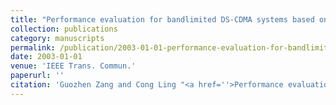 ```yaml
---
title: "Performance evaluation for bandlimited DS-CDMA systems based on simplified improved Gaussian approximation"
collection: publications
category: manuscripts
permalink: /publication/2003-01-01-performance-evaluation-for-bandlimited-ds-cdma-systems-based-on-simplified-improved-gaussian-approximation
date: 2003-01-01
venue: 'IEEE Trans. Commun.'
paperurl: ''
citation: 'Guozhen Zang and Cong Ling "<a href=''>Performance evaluation for bandlimited DS-CDMA systems based on simplified improved Gaussian approximation</a>", IEEE Trans. Commun., vol. 51, pp. 1204-1213, July 2003.'
---
```

